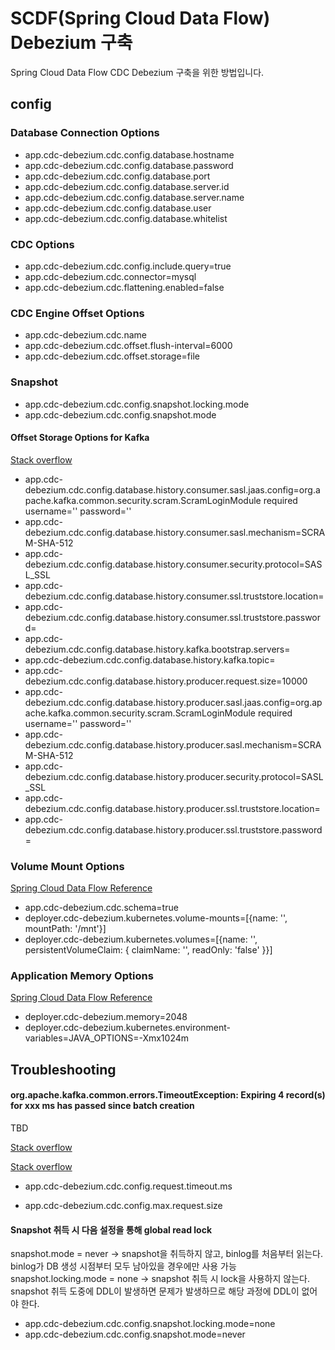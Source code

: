 # SCDF(Spring Cloud Data Flow) Debezium 구축

Spring Cloud Data Flow CDC Debezium 구축을 위한 방법입니다.

## config 

### Database Connection Options
* app.cdc-debezium.cdc.config.database.hostname
* app.cdc-debezium.cdc.config.database.password
* app.cdc-debezium.cdc.config.database.port
* app.cdc-debezium.cdc.config.database.server.id
* app.cdc-debezium.cdc.config.database.server.name
* app.cdc-debezium.cdc.config.database.user
* app.cdc-debezium.cdc.config.database.whitelist

### CDC Options
* app.cdc-debezium.cdc.config.include.query=true
* app.cdc-debezium.cdc.connector=mysql
* app.cdc-debezium.cdc.flattening.enabled=false

### CDC Engine Offset Options

* app.cdc-debezium.cdc.name
* app.cdc-debezium.cdc.offset.flush-interval=6000
* app.cdc-debezium.cdc.offset.storage=file

### Snapshot

* app.cdc-debezium.cdc.config.snapshot.locking.mode
* app.cdc-debezium.cdc.config.snapshot.mode


#### Offset Storage Options for Kafka
[Stack overflow](https://stackoverflow.com/questions/70620417/why-debezium-connector-cant-connect-to-a-sasl-activated-broker)

* app.cdc-debezium.cdc.config.database.history.consumer.sasl.jaas.config=org.apache.kafka.common.security.scram.ScramLoginModule required username=''  password=''
* app.cdc-debezium.cdc.config.database.history.consumer.sasl.mechanism=SCRAM-SHA-512
* app.cdc-debezium.cdc.config.database.history.consumer.security.protocol=SASL_SSL
* app.cdc-debezium.cdc.config.database.history.consumer.ssl.truststore.location=
* app.cdc-debezium.cdc.config.database.history.consumer.ssl.truststore.password=
* app.cdc-debezium.cdc.config.database.history.kafka.bootstrap.servers=
* app.cdc-debezium.cdc.config.database.history.kafka.topic=
* app.cdc-debezium.cdc.config.database.history.producer.request.size=10000
* app.cdc-debezium.cdc.config.database.history.producer.sasl.jaas.config=org.apache.kafka.common.security.scram.ScramLoginModule required username=''  password=''
* app.cdc-debezium.cdc.config.database.history.producer.sasl.mechanism=SCRAM-SHA-512
* app.cdc-debezium.cdc.config.database.history.producer.security.protocol=SASL_SSL
* app.cdc-debezium.cdc.config.database.history.producer.ssl.truststore.location=
* app.cdc-debezium.cdc.config.database.history.producer.ssl.truststore.password=


### Volume Mount Options
[Spring Cloud Data Flow Reference](https://docs.spring.io/spring-cloud-dataflow/docs/current/reference/htmlsingle/#configuration-kubernetes-deployer)

* app.cdc-debezium.cdc.schema=true
* deployer.cdc-debezium.kubernetes.volume-mounts=[{name: '', mountPath: '/mnt'}]
* deployer.cdc-debezium.kubernetes.volumes=[{name: '', persistentVolumeClaim: { claimName: '', readOnly: 'false' }}]

### Application Memory Options
[Spring Cloud Data Flow Reference](https://docs.spring.io/spring-cloud-dataflow/docs/current/reference/htmlsingle/#_environment_variables)

* deployer.cdc-debezium.memory=2048
* deployer.cdc-debezium.kubernetes.environment-variables=JAVA_OPTIONS=-Xmx1024m



## Troubleshooting

####  org.apache.kafka.common.errors.TimeoutException: Expiring 4 record(s) for xxx ms has passed since batch creation

TBD 


[Stack overflow](https://stackoverflow.com/questions/53223129/kafka-producer-timeoutexception)

[Stack overflow](https://stackoverflow.com/questions/49868753/debezium-flush-timeout-and-outofmemoryerror-errors-with-mysql)

* app.cdc-debezium.cdc.config.request.timeout.ms

* app.cdc-debezium.cdc.config.max.request.size

#### Snapshot 취득 시 다음 설정을 통해 global read lock 

snapshot.mode = never → snapshot을 취득하지 않고, binlog를 처음부터 읽는다. binlog가 DB 생성 시점부터 모두 남아있을 경우에만 사용 가능
snapshot.locking.mode = none → snapshot 취득 시 lock을 사용하지 않는다. snapshot 취득 도중에 DDL이 발생하면 문제가 발생하므로 해당 과정에 DDL이 없어야 한다. 

* app.cdc-debezium.cdc.config.snapshot.locking.mode=none
* app.cdc-debezium.cdc.config.snapshot.mode=never


